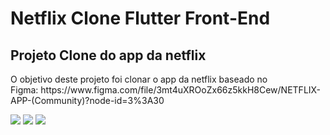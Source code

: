 <h1>Netflix Clone Flutter Front-End</h1>

<h2> Projeto Clone do app da netflix </h2>
<p> O objetivo deste projeto foi clonar o app da netflix baseado no <br> Figma: https://www.figma.com/file/3mt4uXROoZx66z5kkH8Cew/NETFLIX-APP-(Community)?node-id=3%3A30 </p>
<img src="https://media-exp1.licdn.com/dms/image/C4D22AQHjVQmVwQMvFg/feedshare-shrink_800/0/1662079623131?e=1665014400&v=beta&t=a5OdSgt-gBGpAdM2CKXo4I2w6GGuFY0CLPIR2vF6hNA">
<img src="https://media-exp1.licdn.com/dms/image/C4D22AQFIZ28mrpweTw/feedshare-shrink_800/0/1662079623177?e=1665014400&v=beta&t=dHxZQimKce7M8PY6S1hjCG_uiHpUul0QzAudTJ_IUtQ">
<img src="https://media-exp1.licdn.com/dms/image/C4D22AQGOA-uXugLgdg/feedshare-shrink_800/0/1662079623436?e=1665014400&v=beta&t=tVwtm0jJCrfcRQkc4cWvOATXR2hibCCr4nh_BPQI6Kw">
